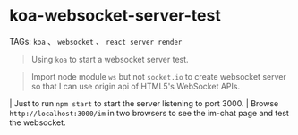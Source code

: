 # koa-websocket-server-test

TAGs: `koa` 、 `websocket` 、 `react server render`

> Using `koa` to start a websocket server test.

> Import node module `ws` but not `socket.io` to create websocket server so that I can use origin api of HTML5's WebSocket APIs.

| Just to run `npm start` to start the server listening to port 3000.
| Browse `http://localhost:3000/im` in two browsers to see the im-chat page and test the websocket.
